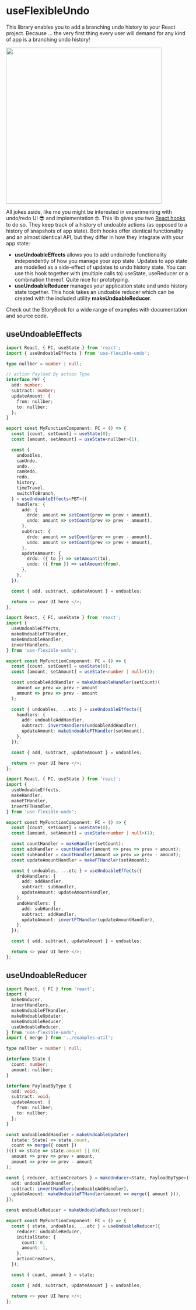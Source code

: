 # useFlexibleUndo

This library enables you to add a branching undo history to your React project. Because ... the very first thing every user will demand for any kind of app is a branching undo history!

<img src="https://github.com/philipmendels/use-flexible-undo/raw/master/assets/countfive.gif" width="426"/>

All jokes aside, like me you might be interested in experimenting with undo/redo UI 😎 and implementation 🤓. This lib gives you two [React hooks](https://reactjs.org/docs/hooks-custom.html) to do so. They keep track of a history of undoable actions (as opposed to a history of snapshots of app state). Both hooks offer identical functionality and an almost identical API, but they differ in how they integrate with your app state:

- **useUndoableEffects** allows you to add undo/redo functionality independently of how you manage your app state. Updates to app state are modelled as a side-effect of updates to undo history state. You can use this hook together with (multiple calls to) useState, useReducer or a combination thereof. Quite nice for prototyping.
- **useUndoableReducer** manages your application state and undo history state together. This hook takes an undoable reducer which can be created with the included utility **makeUndoableReducer**.

Check out the StoryBook for a wide range of examples with documentation and source code.

## useUndoableEffects

```typescript
import React, { FC, useState } from 'react';
import { useUndoableEffects } from 'use-flexible-undo';

type nullber = number | null;

// action Payload By action Type
interface PBT {
  add: number;
  subtract: number;
  updateAmount: {
    from: nullber;
    to: nullber;
  };
}

export const MyFunctionComponent: FC = () => {
  const [count, setCount] = useState(0);
  const [amount, setAmount] = useState<nullber>(1);

  const {
    undoables,
    canUndo,
    undo,
    canRedo,
    redo,
    history,
    timeTravel,
    switchToBranch,
  } = useUndoableEffects<PBT>({
    handlers: {
      add: {
        drdo: amount => setCount(prev => prev + amount),
        undo: amount => setCount(prev => prev - amount),
      },
      subtract: {
        drdo: amount => setCount(prev => prev - amount),
        undo: amount => setCount(prev => prev + amount),
      },
      updateAmount: {
        drdo: ({ to }) => setAmount(to),
        undo: ({ from }) => setAmount(from),
      },
    },
  });

  const { add, subtract, updateAmount } = undoables;

  return <> your UI here </>;
};
```

```typescript
import React, { FC, useState } from 'react';
import {
  useUndoableEffects,
  makeUndoableFTHandler,
  makeUndoableHandler,
  invertHandlers,
} from 'use-flexible-undo';

export const MyFunctionComponent: FC = () => {
  const [count, setCount] = useState(0);
  const [amount, setAmount] = useState<number | null>(1);

  const undoableAddHandler = makeUndoableHandler(setCount)(
    amount => prev => prev + amount
    amount => prev => prev - amount
  );

  const { undoables, ...etc } = useUndoableEffects({
    handlers: {
      add: undoableAddHandler,
      subtract: invertHandlers(undoableAddHandler),
      updateAmount: makeUndoableFTHandler(setAmount),
    },
  });

  const { add, subtract, updateAmount } = undoables;

  return <> your UI here </>;
};
```

```typescript
import React, { FC, useState } from 'react';
import {
  useUndoableEffects,
  makeHandler,
  makeFTHandler,
  invertFTHandler,
} from 'use-flexible-undo';

export const MyFunctionComponent: FC = () => {
  const [count, setCount] = useState(0);
  const [amount, setAmount] = useState<number | null>(1);

  const countHandler = makeHandler(setCount);
  const addHandler = countHandler(amount => prev => prev + amount);
  const subHandler = countHandler(amount => prev => prev - amount);
  const updateAmountHandler = makeFTHandler(setAmount);

  const { undoables, ...etc } = useUndoableEffects({
    drdoHandlers: {
      add: addHandler,
      subtract: subHandler,
      updateAmount: updateAmountHandler,
    },
    undoHandlers: {
      add: subHandler,
      subtract: addHandler,
      updateAmount: invertFTHandler(updateAmountHandler),
    },
  });

  const { add, subtract, updateAmount } = undoables;

  return <> your UI here </>;
};
```

## useUndoableReducer

```typescript
import React, { FC } from 'react';
import {
  makeUnducer,
  invertHandlers,
  makeUndoableFTHandler,
  makeUndoableUpdater,
  makeUndoableReducer,
  useUndoableReducer,
} from 'use-flexible-undo';
import { merge } from '../examples-util';

type nullber = number | null;

interface State {
  count: number;
  amount: nullber;
}

interface PayloadByType {
  add: void;
  subtract: void;
  updateAmount: {
    from: nullber;
    to: nullber;
  };
}

const undoableAddHandler = makeUndoableUpdater(
  (state: State) => state.count,
  count => merge({ count })
)(() => state => state.amount || 0)(
  amount => prev => prev + amount,
  amount => prev => prev - amount
);

const { reducer, actionCreators } = makeUnducer<State, PayloadByType>({
  add: undoableAddHandler,
  subtract: invertHandlers(undoableAddHandler),
  updateAmount: makeUndoableFTHandler(amount => merge({ amount })),
});

const undoableReducer = makeUndoableReducer(reducer);

export const MyFunctionComponent: FC = () => {
  const { state, undoables, ...etc } = useUndoableReducer({
    reducer: undoableReducer,
    initialState: {
      count: 0,
      amount: 1,
    },
    actionCreators,
  });

  const { count, amount } = state;

  const { add, subtract, updateAmount } = undoables;

  return <> your UI here </>;
};
```
